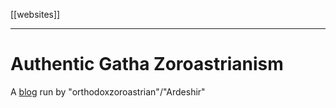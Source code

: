[[websites]]

---

# Authentic Gatha Zoroastrianism

A [blog](https://authenticgathazoroastrianism.org/) run by "orthodoxzoroastrian"/"Ardeshir"
